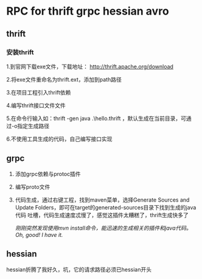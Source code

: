 # RPC for thrift grpc hessian avro

## thrift
### 安装thrift
1.到官网下载exe文件，下载地址： http://thrift.apache.org/download

2.将exe文件重命名为thrift.ext，添加到path路径

3.在项目工程引入thrift依赖

4.编写thrift接口文件文件

5.在命令行输入如：thrift -gen java .\hello.thrift ，默认生成在当前目录，可通过-o指定生成路径

6.不使用工具生成的代码，自己编写接口实现


## grpc
1. 添加grpc依赖与protoc插件

2. 编写proto文件

3. 代码生成，通过右键工程，找到maven菜单，选择Generate Sources and Update Folders，即可在target的generated-sources目录下找到生成的java代码
   吐槽，代码生成速度忒慢了，感觉这插件太糟糕了，thrift生成快多了
   
   *刚刚突然发现使用mvn install命令，能迅速的生成相关的插件和java代码。Oh, good! I have it.*
   
## hessian
hessian折腾了我好久，坑，它的请求路径必须已hessian开头